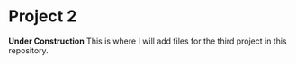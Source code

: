 # Project 2
**Under Construction**
This is where I will add files for the third project in this repository.
